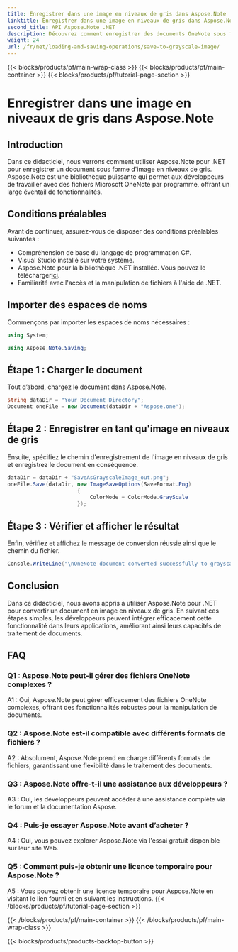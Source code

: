 ```yaml
---
title: Enregistrer dans une image en niveaux de gris dans Aspose.Note
linktitle: Enregistrer dans une image en niveaux de gris dans Aspose.Note
second_title: API Aspose.Note .NET
description: Découvrez comment enregistrer des documents OneNote sous forme d’images en niveaux de gris à l’aide d’Aspose.Note pour .NET. Suivez ce didacticiel complet pour un traitement efficace des documents.
weight: 24
url: /fr/net/loading-and-saving-operations/save-to-grayscale-image/
---
```


{{< blocks/products/pf/main-wrap-class >}}
{{< blocks/products/pf/main-container >}}
{{< blocks/products/pf/tutorial-page-section >}}

# Enregistrer dans une image en niveaux de gris dans Aspose.Note

## Introduction

Dans ce didacticiel, nous verrons comment utiliser Aspose.Note pour .NET pour enregistrer un document sous forme d'image en niveaux de gris. Aspose.Note est une bibliothèque puissante qui permet aux développeurs de travailler avec des fichiers Microsoft OneNote par programme, offrant un large éventail de fonctionnalités.

## Conditions préalables

Avant de continuer, assurez-vous de disposer des conditions préalables suivantes :

- Compréhension de base du langage de programmation C#.
- Visual Studio installé sur votre système.
-  Aspose.Note pour la bibliothèque .NET installée. Vous pouvez le télécharger[ici](https://releases.aspose.com/note/net/).
- Familiarité avec l'accès et la manipulation de fichiers à l'aide de .NET.

## Importer des espaces de noms

Commençons par importer les espaces de noms nécessaires :

```csharp
using System;

using Aspose.Note.Saving;

```

## Étape 1 : Charger le document

Tout d’abord, chargez le document dans Aspose.Note. 

```csharp
string dataDir = "Your Document Directory";
Document oneFile = new Document(dataDir + "Aspose.one");
```

## Étape 2 : Enregistrer en tant qu'image en niveaux de gris

Ensuite, spécifiez le chemin d'enregistrement de l'image en niveaux de gris et enregistrez le document en conséquence.

```csharp
dataDir = dataDir + "SaveAsGrayscaleImage_out.png";
oneFile.Save(dataDir, new ImageSaveOptions(SaveFormat.Png)
					  {
						  ColorMode = ColorMode.GrayScale
					  });
```

## Étape 3 : Vérifier et afficher le résultat

Enfin, vérifiez et affichez le message de conversion réussie ainsi que le chemin du fichier.

```csharp
Console.WriteLine("\nOneNote document converted successfully to grayscale image.\nFile saved at " + dataDir);
```

## Conclusion

Dans ce didacticiel, nous avons appris à utiliser Aspose.Note pour .NET pour convertir un document en image en niveaux de gris. En suivant ces étapes simples, les développeurs peuvent intégrer efficacement cette fonctionnalité dans leurs applications, améliorant ainsi leurs capacités de traitement de documents.

## FAQ

### Q1 : Aspose.Note peut-il gérer des fichiers OneNote complexes ?

A1 : Oui, Aspose.Note peut gérer efficacement des fichiers OneNote complexes, offrant des fonctionnalités robustes pour la manipulation de documents.

### Q2 : Aspose.Note est-il compatible avec différents formats de fichiers ?

A2 : Absolument, Aspose.Note prend en charge différents formats de fichiers, garantissant une flexibilité dans le traitement des documents.

### Q3 : Aspose.Note offre-t-il une assistance aux développeurs ?

A3 : Oui, les développeurs peuvent accéder à une assistance complète via le forum et la documentation Aspose.

### Q4 : Puis-je essayer Aspose.Note avant d’acheter ?

A4 : Oui, vous pouvez explorer Aspose.Note via l'essai gratuit disponible sur leur site Web.

### Q5 : Comment puis-je obtenir une licence temporaire pour Aspose.Note ?

A5 : Vous pouvez obtenir une licence temporaire pour Aspose.Note en visitant le lien fourni et en suivant les instructions.
{{< /blocks/products/pf/tutorial-page-section >}}

{{< /blocks/products/pf/main-container >}}
{{< /blocks/products/pf/main-wrap-class >}}

{{< blocks/products/products-backtop-button >}}
